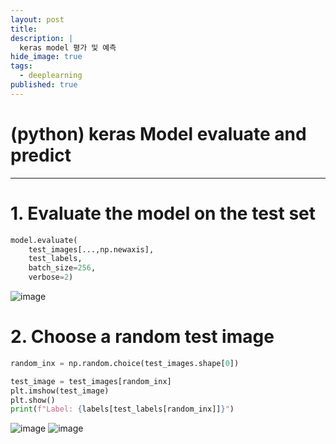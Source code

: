 ```yaml
---
layout: post
title: 
description: |
  keras model 평가 및 예측
hide_image: true
tags:
  - deeplearning
published: true
---
```


# (python) keras Model evaluate and predict
* * *

# 1. Evaluate the model on the test set
```py
model.evaluate(
    test_images[...,np.newaxis],
    test_labels,
    batch_size=256,
    verbose=2)
```
![image](https://user-images.githubusercontent.com/69246778/142589496-9891ba61-7d06-412c-bbef-15dd1c4a1dce.png)


# 2. Choose a random test image
```py
random_inx = np.random.choice(test_images.shape[0])

test_image = test_images[random_inx]
plt.imshow(test_image)
plt.show()
print(f"Label: {labels[test_labels[random_inx]]}")
```
![image](https://user-images.githubusercontent.com/69246778/142589450-dba52400-ce95-41b4-9902-34b82fac79c0.png)
![image](https://user-images.githubusercontent.com/69246778/142589567-0eed52c6-1002-43ba-9a49-f99fac068310.png)
